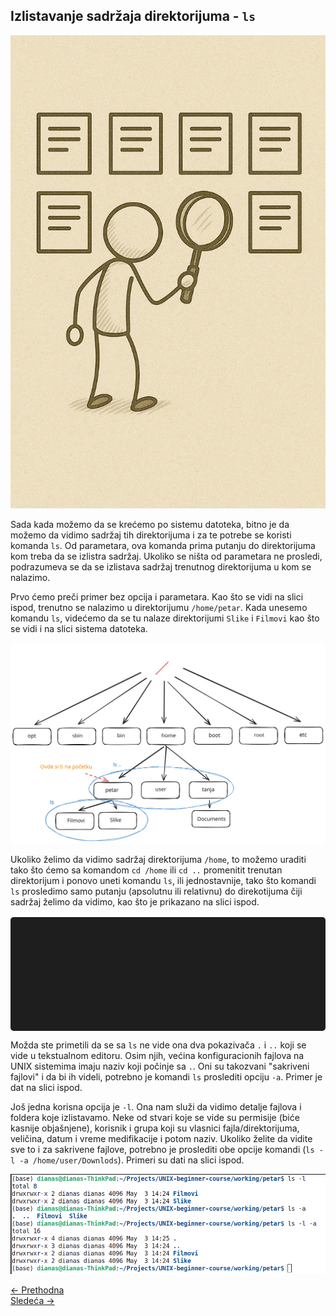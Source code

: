 <link rel="stylesheet" href="/UNIX-beginner-course/assets/css/custom.css">

## Izlistavanje sadržaja direktorijuma - `ls`

![ls prikaz](../assets/diagrams/ls_figure.png)

Sada kada možemo da se krećemo po sistemu datoteka, bitno je da možemo da vidimo sadržaj tih direktorijuma i za te potrebe se koristi komanda `ls`. Od parametara, ova komanda prima putanju do direktorijuma kom treba da se izlistra sadržaj. Ukoliko se ništa od parametara ne prosledi, podrazumeva se da se izlistava sadržaj trenutnog direktorijuma u kom se nalazimo. 

Prvo ćemo preči primer bez opcija i parametara. Kao što se vidi na slici ispod, trenutno se nalazimo u direktorijumu `/home/petar`. Kada unesemo komandu `ls`, videćemo da se tu nalaze direktorijumi `Slike` i `Filmovi` kao što se vidi i na slici sistema datoteka.

![ls sistem datoteka](../assets/diagrams/ls_filesystem.svg)

Ukoliko želimo da vidimo sadržaj direktorijuma `/home`, to možemo uraditi tako što ćemo sa komandom `cd /home` ili `cd ..` promenitit trenutan direktorijum i ponovo uneti komandu `ls`, ili jednostavnije, tako što komandi `ls` prosledimo samo putanju (apsolutnu ili relativnu) do direkotijuma čiji sadržaj želimo da vidimo, kao što je prikazano na slici ispod. 

<div id="terminal"></div>

Možda ste primetili da se sa `ls` ne vide ona dva pokazivača `.` i `..` koji se vide u tekstualnom editoru. Osim njih, većina konfiguracionih fajlova na UNIX sistemima imaju naziv koji počinje sa `.`. Oni su takozvani "sakriveni fajlovi" i da bi ih videli, potrebno je komandi `ls` proslediti opciju `-a`. Primer je dat na slici ispod.

Još jedna korisna opcija je `-l`. Ona nam služi da vidimo detalje fajlova i foldera koje izlistavamo. Neke od stvari koje se vide su permisije (biće kasnije objašnjene), korisnik i grupa koji su vlasnici fajla/direktorijuma, veličina, datum i vreme medifikacije i potom naziv. Ukoliko želite da vidite sve to i za sakrivene fajlove, potrebno je proslediti obe opcije komandi (`ls -l -a /home/user/Downlods`). Primeri su dati na slici ispod.

![ls -la](../assets/diagrams/ls_la.png)

<div class="nav-buttons-wrapper">
  <div class="nav-left">
    <a href="2_2-cd.html" class="button-nav">← Prethodna</a>
  </div>
  <div class="nav-right">
    <a href="2_4-cp.html" class="button-nav">Sledeća →</a>
  </div>
</div>


<script>
  const lines = [
    "user@users-laptop:$ pwd",
    "/home/petar",
    "user@users-laptop:$ ls",
    "Filmovi/   Slike/",
    "user@users-laptop:$ ls ..",
    "petar/   tanja/    user/"
  ];

  const terminal = document.getElementById("terminal");
  let lineIndex = 0;

  function typeLine(line, i = 0) {
    if (i < line.length) {
      terminal.innerHTML += line[i];
      setTimeout(() => typeLine(line, i + 1), 40);
    } else {
      terminal.innerHTML += "<br>";
      lineIndex++;
      if (lineIndex < lines.length) {
        setTimeout(() => typeLine(lines[lineIndex]), 500);
      }
    }
  }

  document.addEventListener("DOMContentLoaded", () => {
    typeLine(lines[lineIndex]);
  });
</script>

<style>
  #terminal {
    background: #1e1e1e;
    color: #00ff00;
    font-family: monospace;
    padding: 1rem;
    white-space: pre-wrap;
    font-size: 1rem;
    border-radius: 5px;
    margin-top: 1rem;
    min-height: 150px;
  }
</style>